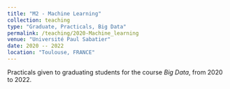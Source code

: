 ```yaml
---
title: "M2 - Machine Learning"
collection: teaching
type: "Graduate, Practicals, Big Data"
permalink: /teaching/2020-Machine_learning
venue: "Université Paul Sabatier"
date: 2020 -- 2022
location: "Toulouse, FRANCE"
---
```


Practicals given to graduating students for the course *Big Data*, from 2020 to 2022.
